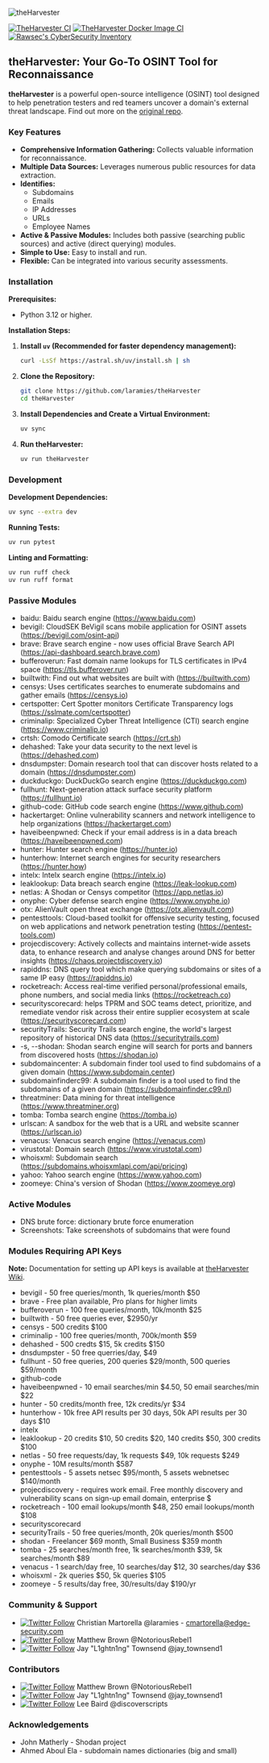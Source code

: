 <!-- theHarvester Banner -->
![theHarvester](https://github.com/laramies/theHarvester/blob/master/theHarvester-logo.webp)

[![TheHarvester CI](https://github.com/laramies/theHarvester/workflows/TheHarvester%20Python%20CI/badge.svg)](https://github.com/laramies/theHarvester/actions/workflows/python-ci.yml)
[![TheHarvester Docker Image CI](https://github.com/laramies/theHarvester/workflows/TheHarvester%20Docker%20Image%20CI/badge.svg)](https://github.com/laramies/theHarvester/actions/workflows/docker-image.yml)
[![Rawsec's CyberSecurity Inventory](https://inventory.raw.pm/img/badges/Rawsec-inventoried-FF5050_flat_without_logo.svg)](https://inventory.raw.pm/)

## theHarvester: Your Go-To OSINT Tool for Reconnaissance

**theHarvester** is a powerful open-source intelligence (OSINT) tool designed to help penetration testers and red teamers uncover a domain's external threat landscape.  Find out more on the [original repo](https://github.com/laramies/theHarvester).

### Key Features

*   **Comprehensive Information Gathering:** Collects valuable information for reconnaissance.
*   **Multiple Data Sources:** Leverages numerous public resources for data extraction.
*   **Identifies:**
    *   Subdomains
    *   Emails
    *   IP Addresses
    *   URLs
    *   Employee Names
*   **Active & Passive Modules:** Includes both passive (searching public sources) and active (direct querying) modules.
*   **Simple to Use:**  Easy to install and run.
*   **Flexible:** Can be integrated into various security assessments.

### Installation

**Prerequisites:**

*   Python 3.12 or higher.

**Installation Steps:**

1.  **Install `uv` (Recommended for faster dependency management):**

    ```bash
    curl -LsSf https://astral.sh/uv/install.sh | sh
    ```

2.  **Clone the Repository:**

    ```bash
    git clone https://github.com/laramies/theHarvester
    cd theHarvester
    ```

3.  **Install Dependencies and Create a Virtual Environment:**

    ```bash
    uv sync
    ```

4.  **Run theHarvester:**

    ```bash
    uv run theHarvester
    ```

### Development

**Development Dependencies:**

```bash
uv sync --extra dev
```

**Running Tests:**

```bash
uv run pytest
```

**Linting and Formatting:**

```bash
uv run ruff check
uv run ruff format
```

### Passive Modules

*   baidu: Baidu search engine (https://www.baidu.com)
*   bevigil: CloudSEK BeVigil scans mobile application for OSINT assets (https://bevigil.com/osint-api)
*   brave: Brave search engine - now uses official Brave Search API (https://api-dashboard.search.brave.com)
*   bufferoverun: Fast domain name lookups for TLS certificates in IPv4 space (https://tls.bufferover.run)
*   builtwith: Find out what websites are built with (https://builtwith.com)
*   censys: Uses certificates searches to enumerate subdomains and gather emails (https://censys.io)
*   certspotter: Cert Spotter monitors Certificate Transparency logs (https://sslmate.com/certspotter)
*   criminalip: Specialized Cyber Threat Intelligence (CTI) search engine (https://www.criminalip.io)
*   crtsh: Comodo Certificate search (https://crt.sh)
*   dehashed: Take your data security to the next level is (https://dehashed.com)
*   dnsdumpster: Domain research tool that can discover hosts related to a domain (https://dnsdumpster.com)
*   duckduckgo: DuckDuckGo search engine (https://duckduckgo.com)
*   fullhunt: Next-generation attack surface security platform (https://fullhunt.io)
*   github-code: GitHub code search engine (https://www.github.com)
*   hackertarget: Online vulnerability scanners and network intelligence to help organizations (https://hackertarget.com)
*   haveibeenpwned: Check if your email address is in a data breach (https://haveibeenpwned.com)
*   hunter: Hunter search engine (https://hunter.io)
*   hunterhow: Internet search engines for security researchers (https://hunter.how)
*   intelx: Intelx search engine (https://intelx.io)
*   leaklookup: Data breach search engine (https://leak-lookup.com)
*   netlas: A Shodan or Censys competitor (https://app.netlas.io)
*   onyphe: Cyber defense search engine (https://www.onyphe.io)
*   otx: AlienVault open threat exchange (https://otx.alienvault.com)
*   pentesttools: Cloud-based toolkit for offensive security testing, focused on web applications and network penetration testing (https://pentest-tools.com)
*   projecdiscovery: Actively collects and maintains internet-wide assets data, to enhance research and analyse changes around DNS for better insights (https://chaos.projectdiscovery.io)
*   rapiddns: DNS query tool which make querying subdomains or sites of a same IP easy (https://rapiddns.io)
*   rocketreach: Access real-time verified personal/professional emails, phone numbers, and social media links (https://rocketreach.co)
*   securityscorecard: helps TPRM and SOC teams detect, prioritize, and remediate vendor risk across their entire supplier ecosystem at scale (https://securityscorecard.com)
*   securityTrails: Security Trails search engine, the world's largest repository of historical DNS data (https://securitytrails.com)
*   -s, --shodan: Shodan search engine will search for ports and banners from discovered hosts (https://shodan.io)
*   subdomaincenter: A subdomain finder tool used to find subdomains of a given domain (https://www.subdomain.center)
*   subdomainfinderc99: A subdomain finder is a tool used to find the subdomains of a given domain (https://subdomainfinder.c99.nl)
*   threatminer: Data mining for threat intelligence (https://www.threatminer.org)
*   tomba: Tomba search engine (https://tomba.io)
*   urlscan: A sandbox for the web that is a URL and website scanner (https://urlscan.io)
*   venacus: Venacus search engine (https://venacus.com)
*   virustotal: Domain search (https://www.virustotal.com)
*   whoisxml: Subdomain search (https://subdomains.whoisxmlapi.com/api/pricing)
*   yahoo: Yahoo search engine (https://www.yahoo.com)
*   zoomeye: China's version of Shodan (https://www.zoomeye.org)

### Active Modules

*   DNS brute force: dictionary brute force enumeration
*   Screenshots: Take screenshots of subdomains that were found

### Modules Requiring API Keys

**Note:** Documentation for setting up API keys is available at [theHarvester Wiki](https://github.com/laramies/theHarvester/wiki/Installation#api-keys).

*   bevigil - 50 free queries/month, 1k queries/month $50
*   brave - Free plan available, Pro plans for higher limits
*   bufferoverun - 100 free queries/month, 10k/month $25
*   builtwith - 50 free queries ever, $2950/yr
*   censys - 500 credits $100
*   criminalip - 100 free queries/month, 700k/month $59
*   dehashed - 500 credts $15, 5k credits $150
*   dnsdumpster - 50 free querries/day, $49
*   fullhunt - 50 free queries, 200 queries $29/month, 500 queries $59/month
*   github-code
*   haveibeenpwned - 10 email searches/min $4.50, 50 email searches/min $22
*   hunter - 50 credits/month free, 12k credits/yr $34
*   hunterhow - 10k free API results per 30 days, 50k API results per 30 days $10
*   intelx
*   leaklookup - 20 credits $10, 50 credits $20, 140 credits $50, 300 credits $100
*   netlas - 50 free requests/day, 1k requests $49, 10k requests $249
*   onyphe - 10M results/month $587
*   pentesttools - 5 assets netsec $95/month, 5 assets webnetsec $140/month
*   projecdiscovery - requires work email. Free monthly discovery and vulnerability scans on sign-up email domain, enterprise $
*   rocketreach - 100 email lookups/month $48, 250 email lookups/month $108
*   securityscorecard
*   securityTrails - 50 free queries/month, 20k queries/month $500
*   shodan - Freelancer $69 month, Small Business $359 month
*   tomba - 25 searches/month free, 1k searches/month $39, 5k searches/month $89
*   venacus - 1 search/day free, 10 searches/day $12, 30 searches/day $36
*   whoisxml - 2k queries $50, 5k queries $105
*   zoomeye - 5 results/day free, 30/results/day $190/yr

### Community & Support

*   [![Twitter Follow](https://img.shields.io/twitter/follow/laramies.svg?style=social&label=Follow)](https://twitter.com/laramies) Christian Martorella @laramies - cmartorella@edge-security.com
*   [![Twitter Follow](https://img.shields.io/twitter/follow/NotoriousRebel1.svg?style=social&label=Follow)](https://twitter.com/NotoriousRebel1) Matthew Brown @NotoriousRebel1
*   [![Twitter Follow](https://img.shields.io/twitter/follow/jay_townsend1.svg?style=social&label=Follow)](https://twitter.com/jay_townsend1) Jay "L1ghtn1ng" Townsend @jay_townsend1

### Contributors

*   [![Twitter Follow](https://img.shields.io/twitter/follow/NotoriousRebel1.svg?style=social&label=Follow)](https://twitter.com/NotoriousRebel1) Matthew Brown @NotoriousRebel1
*   [![Twitter Follow](https://img.shields.io/twitter/follow/jay_townsend1.svg?style=social&label=Follow)](https://twitter.com/jay_townsend1) Jay "L1ghtn1ng" Townsend @jay_townsend1
*   [![Twitter Follow](https://img.shields.io/twitter/follow/discoverscripts.svg?style=social&label=Follow)](https://twitter.com/discoverscripts) Lee Baird @discoverscripts

### Acknowledgements

*   John Matherly - Shodan project
*   Ahmed Aboul Ela - subdomain names dictionaries (big and small)